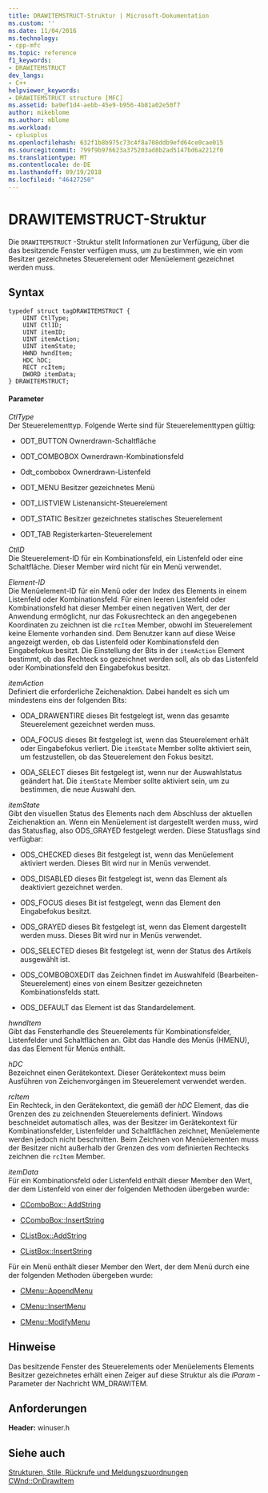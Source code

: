```yaml
---
title: DRAWITEMSTRUCT-Struktur | Microsoft-Dokumentation
ms.custom: ''
ms.date: 11/04/2016
ms.technology:
- cpp-mfc
ms.topic: reference
f1_keywords:
- DRAWITEMSTRUCT
dev_langs:
- C++
helpviewer_keywords:
- DRAWITEMSTRUCT structure [MFC]
ms.assetid: ba9ef1d4-aebb-45e9-b956-4b81a02e50f7
author: mikeblome
ms.author: mblome
ms.workload:
- cplusplus
ms.openlocfilehash: 632f1b8b975c73c4f8a708ddb9efd64ce0cae015
ms.sourcegitcommit: 799f9b976623a375203ad8b2ad5147bd6a2212f0
ms.translationtype: MT
ms.contentlocale: de-DE
ms.lasthandoff: 09/19/2018
ms.locfileid: "46427250"
---
```

# <a name="drawitemstruct-structure"></a>DRAWITEMSTRUCT-Struktur

Die `DRAWITEMSTRUCT` -Struktur stellt Informationen zur Verfügung, über die das besitzende Fenster verfügen muss, um zu bestimmen, wie ein vom Besitzer gezeichnetes Steuerelement oder Menüelement gezeichnet werden muss.

## <a name="syntax"></a>Syntax

```
typedef struct tagDRAWITEMSTRUCT {
    UINT CtlType;
    UINT CtlID;
    UINT itemID;
    UINT itemAction;
    UINT itemState;
    HWND hwndItem;
    HDC hDC;
    RECT rcItem;
    DWORD itemData;
} DRAWITEMSTRUCT;
```

#### <a name="parameters"></a>Parameter

*CtlType*<br/>
Der Steuerelementtyp. Folgende Werte sind für Steuerelementtypen gültig:

- ODT_BUTTON Ownerdrawn-Schaltfläche

- ODT_COMBOBOX Ownerdrawn-Kombinationsfeld

- Odt_combobox Ownerdrawn-Listenfeld

- ODT_MENU Besitzer gezeichnetes Menü

- ODT_LISTVIEW Listenansicht-Steuerelement

- ODT_STATIC Besitzer gezeichnetes statisches Steuerelement

- ODT_TAB Registerkarten-Steuerelement

*CtlID*<br/>
Die Steuerelement-ID für ein Kombinationsfeld, ein Listenfeld oder eine Schaltfläche. Dieser Member wird nicht für ein Menü verwendet.

*Element-ID*<br/>
Die Menüelement-ID für ein Menü oder der Index des Elements in einem Listenfeld oder Kombinationsfeld. Für einen leeren Listenfeld oder Kombinationsfeld hat dieser Member einen negativen Wert, der der Anwendung ermöglicht, nur das Fokusrechteck an den angegebenen Koordinaten zu zeichnen ist die `rcItem` Member, obwohl im Steuerelement keine Elemente vorhanden sind. Dem Benutzer kann auf diese Weise angezeigt werden, ob das Listenfeld oder Kombinationsfeld den Eingabefokus besitzt. Die Einstellung der Bits in der `itemAction` Element bestimmt, ob das Rechteck so gezeichnet werden soll, als ob das Listenfeld oder Kombinationsfeld den Eingabefokus besitzt.

*itemAction*<br/>
Definiert die erforderliche Zeichenaktion. Dabei handelt es sich um mindestens eins der folgenden Bits:

- ODA_DRAWENTIRE dieses Bit festgelegt ist, wenn das gesamte Steuerelement gezeichnet werden muss.

- ODA_FOCUS dieses Bit festgelegt ist, wenn das Steuerelement erhält oder Eingabefokus verliert. Die `itemState` Member sollte aktiviert sein, um festzustellen, ob das Steuerelement den Fokus besitzt.

- ODA_SELECT dieses Bit festgelegt ist, wenn nur der Auswahlstatus geändert hat. Die `itemState` Member sollte aktiviert sein, um zu bestimmen, die neue Auswahl den.

*itemState*<br/>
Gibt den visuellen Status des Elements nach dem Abschluss der aktuellen Zeichenaktion an. Wenn ein Menüelement ist dargestellt werden muss, wird das Statusflag, also ODS_GRAYED festgelegt werden. Diese Statusflags sind verfügbar:

- ODS_CHECKED dieses Bit festgelegt ist, wenn das Menüelement aktiviert werden. Dieses Bit wird nur in Menüs verwendet.

- ODS_DISABLED dieses Bit festgelegt ist, wenn das Element als deaktiviert gezeichnet werden.

- ODS_FOCUS dieses Bit ist festgelegt, wenn das Element den Eingabefokus besitzt.

- ODS_GRAYED dieses Bit festgelegt ist, wenn das Element dargestellt werden muss. Dieses Bit wird nur in Menüs verwendet.

- ODS_SELECTED dieses Bit festgelegt ist, wenn der Status des Artikels ausgewählt ist.

- ODS_COMBOBOXEDIT das Zeichnen findet im Auswahlfeld (Bearbeiten-Steuerelement) eines von einem Besitzer gezeichneten Kombinationsfelds statt.

- ODS_DEFAULT das Element ist das Standardelement.

*hwndItem*<br/>
Gibt das Fensterhandle des Steuerelements für Kombinationsfelder, Listenfelder und Schaltflächen an. Gibt das Handle des Menüs (HMENU), das das Element für Menüs enthält.

*hDC*<br/>
Bezeichnet einen Gerätekontext. Dieser Gerätekontext muss beim Ausführen von Zeichenvorgängen im Steuerelement verwendet werden.

*rcItem*<br/>
Ein Rechteck, in den Gerätekontext, die gemäß der *hDC* Element, das die Grenzen des zu zeichnenden Steuerelements definiert. Windows beschneidet automatisch alles, was der Besitzer im Gerätekontext für Kombinationsfelder, Listenfelder und Schaltflächen zeichnet, Menüelemente werden jedoch nicht beschnitten. Beim Zeichnen von Menüelementen muss der Besitzer nicht außerhalb der Grenzen des vom definierten Rechtecks zeichnen die `rcItem` Member.

*itemData*<br/>
Für ein Kombinationsfeld oder Listenfeld enthält dieser Member den Wert, der dem Listenfeld von einer der folgenden Methoden übergeben wurde:

- [CComboBox:: AddString](../../mfc/reference/ccombobox-class.md#addstring)

- [CComboBox::InsertString](../../mfc/reference/ccombobox-class.md#insertstring)

- [CListBox::AddString](../../mfc/reference/clistbox-class.md#addstring)

- [CListBox::InsertString](../../mfc/reference/clistbox-class.md#insertstring)

Für ein Menü enthält dieser Member den Wert, der dem Menü durch eine der folgenden Methoden übergeben wurde:

- [CMenu::AppendMenu](../../mfc/reference/cmenu-class.md#appendmenu)

- [CMenu::InsertMenu](../../mfc/reference/cmenu-class.md#insertmenu)

- [CMenu::ModifyMenu](../../mfc/reference/cmenu-class.md#modifymenu)

## <a name="remarks"></a>Hinweise

Das besitzende Fenster des Steuerelements oder Menüelements Elements Besitzer gezeichnetes erhält einen Zeiger auf diese Struktur als die *lParam* -Parameter der Nachricht WM_DRAWITEM.

## <a name="requirements"></a>Anforderungen

**Header:** winuser.h

## <a name="see-also"></a>Siehe auch

[Strukturen, Stile, Rückrufe und Meldungszuordnungen](../../mfc/reference/structures-styles-callbacks-and-message-maps.md)<br/>
[CWnd::OnDrawItem](../../mfc/reference/cwnd-class.md#ondrawitem)

